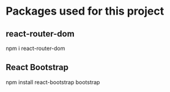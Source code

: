 # Packages used for this project

## react-router-dom
npm i react-router-dom

## React Bootstrap
npm install react-bootstrap bootstrap